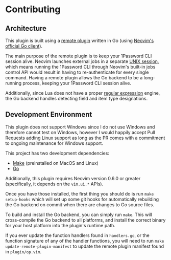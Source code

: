 # Contributing

## Architecture

This plugin is built using a [remote plugin](https://neovim.io/doc/user/remote_plugin.html) written in Go
(using [Neovim's official Go client](https://github.com/neovim/go-client)).

The main purpose of the remote plugin is to keep your 1Password CLI session alive. Neovim launches
external jobs in a separate
[UNIX session](https://stackoverflow.com/questions/6548823/use-and-meaning-of-session-and-process-group-in-unix/6553076#6553076),
which means running the 1Password CLI through Neovim's built-in jobs control API would result
in having to re-authenticate for every single command. Having a remote plugin allows the Go backend
to be a long-running process, keeping your 1Password CLI session alive.

Additionally, since Lua does not have a proper [regular expression](https://en.wikipedia.org/wiki/Regular_expression)
engine, the Go backend handles detecting field and item type designations.

## Development Environment

This plugin does not support Windows since I do not use Windows and therefore cannot test
on Windows, however I would happily accept Pull Requests adding Linux support as long as the
PR comes with a commitment to ongoing maintenance for Windows support.

This project has two development dependencies:

- [Make](https://www.gnu.org/software/make/) (preinstalled on MacOS and Linux)
- [Go](https://go.dev/)

Additionally, this plugin requires Neovim version 0.6.0 or greater (specifically, it depends on the `vim.ui.*` APIs).

Once you have those installed, the first thing you should do is run `make setup-hooks` which will
set up some git hooks for automatically rebuilding the Go backend on commit when there are changes
to Go source files.

To build and install the Go backend, you can simply run `make`. This will cross-compile the Go backend
to all platforms, and install the correct binary for your host platform into the plugin's runtime path.

If you ever update the function handlers found in `handlers.go`, or the function signature of any of the
handler functions, you will need to run `make update-remote-plugin-manifest` to update the remote plugin
manifest found in `plugin/op.vim`.
